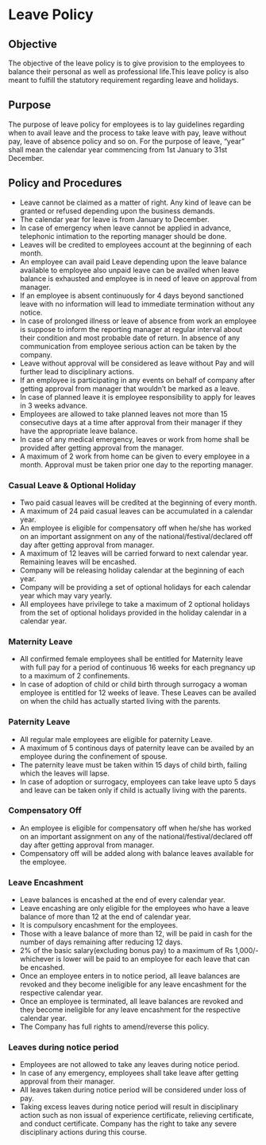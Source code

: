 # Leave Policy
## Objective
 The objective of the leave policy is to give provision to the employees to balance their personal as well as professional life.This leave policy is also meant to fulfill the statutory requirement regarding leave and holidays. 
## Purpose
The purpose of leave policy for employees is to lay guidelines regarding when to avail leave and the process to take leave with pay, leave without pay, leave of absence policy and so on.
For the purpose of leave, “year” shall mean the calendar year commencing from 1st January to 31st December.
## Policy and Procedures
- Leave cannot be claimed as a matter of right. Any kind of leave can be granted or refused depending upon the business demands. 
- The calendar year for leave is from January to December.
- In case of emergency when leave cannot be applied in advance, telephonic intimation to the reporting manager should be done.
- Leaves will be credited to employees account at the beginning of each month. 
- An employee can avail paid Leave depending upon the leave balance available to employee also unpaid leave can be availed when leave balance is exhausted and employee is in need of leave on approval from manager.
- If an employee is absent continuously for 4 days beyond sanctioned leave with no information will lead to immediate termination without any notice.
- In case of prolonged illness or leave of absence from work an employee is suppose to inform the reporting manager at regular interval about their condition and most probable date of return. In absence of any communication from employee serious action can be taken by the company.
- Leave without approval will be considered as leave without Pay and will further lead to disciplinary actions.
- If an employee is participating in any events on behalf of company after getting approval from manager that wouldn’t be marked as a leave. 
- In case of planned leave it is employee responsibility to apply for leaves in 3 weeks advance.
- Employees are allowed to take planned leaves not more than 15 consecutive days at a time after approval from their manager if they have the appropriate leave balance.
- In case of any medical emergency, leaves or work from home shall be provided after getting approval from the manager.
- A maximum of 2 work from home can be given to every employee in a month. Approval must be taken prior one day to the reporting manager.  

 ### Casual Leave & Optional Holiday
- Two paid casual leaves will be credited at the beginning of every month.
- A maximum of 24 paid casual leaves can be accumulated in a calendar year.
- An employee is eligible for compensatory off when he/she has worked on an important assignment on any of the national/festival/declared off day after getting approval from manager. 
- A maximum of 12 leaves will be carried forward to next calendar year. Remaining leaves will be encashed.
- Company will be releasing holiday calendar at the beginning of each year.
- Company will be providing a set of optional holidays for each calendar year which may vary yearly.
- All employees have privilege to take a maximum of 2 optional holidays from the set of optional holidays provided in the holiday calendar in a calendar year.
 
 ### Maternity Leave
- All confirmed female employees shall be entitled for Maternity leave with full pay for a period of continuous 16 weeks for each pregnancy up to a maximum of 2 confinements.
- In case of adoption of child or child birth through surrogacy a woman employee is entitled for 12 weeks of leave. These Leaves can be availed on when the child has actually started living with the parents.

### Paternity Leave
- All regular male employees are eligible for paternity Leave.
- A maximum of 5 continous days of paternity leave can be availed by an employee during the confinement of spouse.
- The paternity leave must be taken within 15 days of child birth, failing which the leaves will lapse.
- In case of adoption or surrogacy, employees can take leave upto 5 days and leave can be taken only if child is actually living with the parents.

 ### Compensatory Off
- An employee is eligible for compensatory off when he/she has worked on an important assignment on any of the national/festival/declared off day after getting approval from manager. 
- Compensatory off will be added along with balance leaves available for the employee.

### Leave Encashment
- Leave balances is encashed at the end of every calendar year.
- Leave encashing are only eligible for the employees who have a leave balance of more than 12 at the end of calendar year. 
- It is compulsory encashment for the employees.
- Those with a leave balance of more than 12, will be paid in cash for the number of days remaining after reducing 12 days. 
- 2% of the basic salary(excluding bonus pay) to a maximum of Rs 1,000/- whichever is lower will be paid to an employee for each leave that can be encashed.
- Once an employee enters in to notice period, all leave balances are revoked and they become ineligible for any leave encashment for the respective calendar year.
- Once an employee is terminated, all leave balances are revoked and they become ineligible for any leave encashment for the respective calendar year. 
- The Company has full rights to amend/reverse this policy.

### Leaves during notice period
- Employees are not allowed to take any leaves during notice period.
- In case of any emergency, employees shall take leave after getting approval from their manager.
-  All leaves taken during notice period will be considered under loss of pay.
- Taking excess leaves during notice period will result in disciplinary action such as non issual of experience certificate, relieving certificate, and conduct certificate. Company has the right to take any severe disciplinary actions during this course.